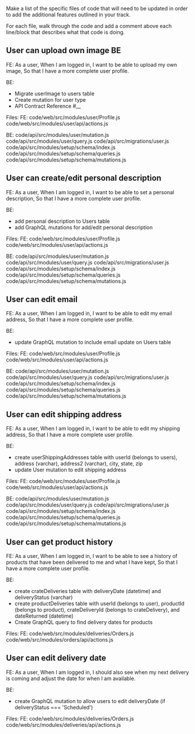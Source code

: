Make a list of the specific files of code that will need to be updated in order to add the additional features outlined in your track.

For each file, walk through the code and add a comment above each line/block that describes what that code is doing.

## User can upload own image BE
FE:
As a user,
When I am logged in,
I want to be able to upload my own image,
So that I have a more complete user profile.

BE:
* Migrate userImage to users table
* Create mutation for user type
* API Contract Reference #__

Files:
  FE:
    code/web/src/modules/user/Profile.js
    code/web/src/modules/user/api/actions.js

  BE:
    code/api/src/modules/user/mutation.js
    code/api/src/modules/user/query.js
    code/api/src/migrations/user.js
    code/api/src/modules/setup/schema/index.js
    code/api/src/modules/setup/schema/queries.js
    code/api/src/modules/setup/schema/mutations.js

## User can create/edit personal description
FE:
As a user,
When I am logged in,
I want to be able to set a personal description,
So that I have a more complete user profile.

BE:
* add personal description to Users table
* add GraphQL mutations for add/edit personal description

Files:
  FE:
    code/web/src/modules/user/Profile.js
    code/web/src/modules/user/api/actions.js

  BE:
    code/api/src/modules/user/mutation.js
    code/api/src/modules/user/query.js
    code/api/src/migrations/user.js
    code/api/src/modules/setup/schema/index.js
    code/api/src/modules/setup/schema/queries.js
    code/api/src/modules/setup/schema/mutations.js


## User can edit email
FE:
As a user,
When I am logged in,
I want to be able to edit my email address,
So that I have a more complete user profile.

BE:
* update GraphQL mutation to include email update on Users table

Files:
  FE:
    code/web/src/modules/user/Profile.js
    code/web/src/modules/user/api/actions.js

  BE:
    code/api/src/modules/user/mutation.js
    code/api/src/modules/user/query.js
    code/api/src/migrations/user.js
    code/api/src/modules/setup/schema/index.js
    code/api/src/modules/setup/schema/queries.js
    code/api/src/modules/setup/schema/mutations.js

## User can edit shipping address
FE:
As a user,
When I am logged in,
I want to be able to edit my shipping address,
So that I have a more complete user profile.

BE:
* create userShippingAddresses table with userId (belongs to users), address (varchar), address2 (varchar), city, state, zip
* update User mutation to edit shipping address

Files:
  FE:
    code/web/src/modules/user/Profile.js
    code/web/src/modules/user/api/actions.js

  BE:
    code/api/src/modules/user/mutation.js
    code/api/src/modules/user/query.js
    code/api/src/migrations/user.js
    code/api/src/modules/setup/schema/index.js
    code/api/src/modules/setup/schema/queries.js
    code/api/src/modules/setup/schema/mutations.js

## User can get product history
FE:
As a user,
When I am logged in,
I want to be able to see a history of products that have been delivered to me and what I have kept,
So that I have a more complete user profile.

BE:
* create crateDeliveries table with deliveryDate (datetime) and deliveryStatus (varchar)
* create productDeliveries table with userId (belongs to user), productId (belongs to product), crateDeliveryId (belongs to crateDelivery), and dateReturned (datetime)
* Create GraphQL query to find delivery dates for products

Files:
  FE:
    code/web/src/modules/deliveries/Orders.js
    code/web/src/modules/orders/api/actions.js

## User can edit delivery date
FE:
As a user,
When I am logged in,
I should also see when my next delivery is coming and
adjust the date for when I am available.

BE:
* create GraphQL mutation to allow users to edit deliveryDate (if deliveryStatus === 'Scheduled')

Files:
  FE:
    code/web/src/modules/deliveries/Orders.js
    code/web/src/modules/deliveries/api/actions.js
